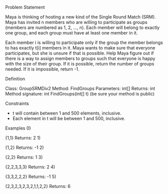 Problem Statement
    	
Maya is thinking of hosting a new kind of the Single Round Match (SRM). Maya has invited n members who are willing to participate as groups (members are numbered as 1, 2, ..., n). Each member will belong to exactly one group, and each group must have at least one member in it.

Each member i is willing to participate only if the group the member belongs to has exactly t[i] members in it. Maya wants to make sure that everyone participates, but she is unsure if that is possible. Help Maya figure out if there is a way to assign members to groups such that everyone is happy with the size of their group. If it is possible, return the number of groups needed. If it is impossible, return -1.

 
Definition
    	
Class:	GroupSRMDiv2
Method:	FindGroups
Parameters:	int[]
Returns:	int
Method signature:	int FindGroups(int[] t)
(be sure your method is public)
    
 
Constraints
-	t will contain between 1 and 500 elements, inclusive.
-	Each element in t will be between 1 and 500, inclusive.
 
Examples
0)	
    	
{1,1}
Returns: 2
1)	
    	
{1,2}
Returns: -1
2)	
    	
{2,2}
Returns: 1
3)	
    	
{2,2,3,3,3}
Returns: 2
4)	
    	
{3,3,2,2,2}
Returns: -1
5)	
    	
{2,3,2,3,2,3,2,1,1,2,2}
Returns: 6
